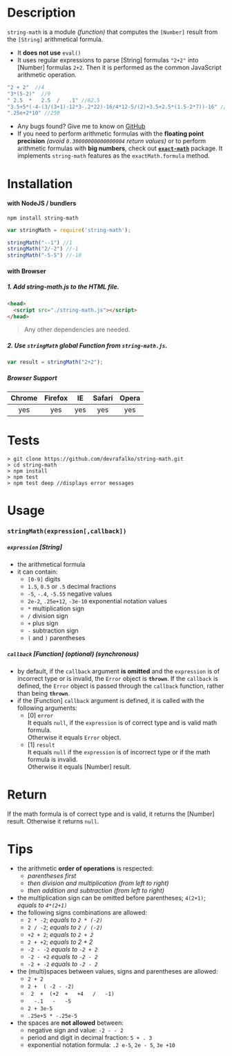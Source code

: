 # Description

`string-math` is a module *(function)* that computes the `[Number]` result from the `[String]` arithmetical formula.
* It **does not use** `eval()`
* It uses regular expressions to parse [String] formulas `"2+2"` into [Number] formulas `2+2`. Then it is performed as the common JavaScript arithmetic operation.

```javascript
"2 + 2"  //4
"3*(5-2)"  //9
" 2.5  *   2.5  /   .1" //62.5
"3.5+5*(-4-(3/(3+1)-12*3-.2*22)-16/4*12-5/(2)+3.5+2.5*(1.5-2*7))-16" //-225.5
".25e+2*10" //250
```

* Any bugs found? Give me to know on [GitHub](https://github.com/devrafalko/string-math)
* If you need to perform arithmetic formulas with the **floating point precision** *(avoid `0.30000000000000004` return values)* or to perform arithmetic formulas with **big numbers**, check out [**`exact-math`**](https://www.npmjs.com/package/exact-math) package. It implements `string-math` features as the `exactMath.formula` method.


# Installation

#### with NodeJS / bundlers

`npm install string-math`

```javascript
var stringMath = require('string-math');

stringMath("--1") //1
stringMath("2/-2") //-1
stringMath("-5-5") //-10
```

#### with Browser

##### 1. Add string-math.js to the HTML file.
```html
<head>
  <script src="./string-math.js"></script>
</head>
```
> Any other dependencies are needed.

##### 2. Use `stringMath` **global Function** from `string-math.js`.
```javascript
var result = stringMath("2+2");
```

##### Browser Support
|Chrome|Firefox|IE|Safari|Opera|
:---:|:---:|:---:|:---:|:---:|
|yes|yes|yes|yes|yes|

# Tests
```
> git clone https://github.com/devrafalko/string-math.git
> cd string-math
> npm install
> npm test
> npm test deep //displays error messages
```

# Usage

### `stringMath(expression[,callback])`
##### `expression` **[String]**
* the arithmetical formula
* it can contain:
  * `[0-9]` digits
  * `1.5`, `0.5` or `.5` decimal fractions
  * `-5`, `-.4`, `-5.55` negative values
  * `2e-2`, `.25e+12`, `-3e-10` exponential notation values
  * `*` multiplication sign
  * `/` division sign
  * `+` plus sign
  * `-` subtraction sign
  * `(` and `)` parentheses

##### `callback` **[Function]** *(optional)* *(synchronous)*
* by default, if the `callback` argument **is omitted** and the `expression` is of incorrect type or is invalid, the `Error` object is **`thrown`**. If the `callback` is defined, the `Error` object is passed through the `callback` function, rather than being **`thrown`**.
* if the [Function] `callback` argument is defined, it is called with the following arguments:
  * [0] `error`  
    It equals `null`, if the `expression` is of correct type and is valid math formula.  
    Otherwise it equals `Error` object.
  * [1] `result`  
    It equals `null` if the `expression` is of incorrect type or if the math formula is invalid.  
    Otherwise it equals [Number] result.

# Return

If the math formula is of correct type and is valid, it returns the [Number] result. Otherwise it returns `null`.

# Tips
* the arithmetic **order of operations** is respected:
  * *parentheses first*
  * *then division and multiplication (from left to right)*
  * *then addition and subtraction (from left to right)*
* the multiplication sign can be omitted before parentheses; `4(2+1)`; *equals to `4*(2+1)`*
* the following signs combinations are allowed:
  * `2 * -2`; *equals to `2 * (-2)`*
  * `2 / -2`; *equals to `2 / (-2)`*
  * `+2 + 2`; *equals to `2 + 2`*
  * `2 + +2`; *equals to 2 + 2*
  * `-2 - -2` *equals to `-2 + 2`*
  * `-2 - +2` *equals to `-2 - 2`*
  * `-2 + -2` *equals to `-2 - 2`*
* the (multi)spaces between values, signs and parentheses are allowed:
  * `2 + 2`
  * `2 +  ( -2 - -2)`
  * ` 2  +  (+2  +   +4   /   -1)`
  * `  -.1   -   -5`
  * `2 + 3e-5`
  * `.25e+5 * -.25e-5`
* the spaces are **not allowed** between:
  * negative sign and value: `-2 - - 2`
  * period and digit in decimal fraction: `5 + . 3`
  * exponential notation formula: `.2 e-5`, `2e - 5`, `3e +10`